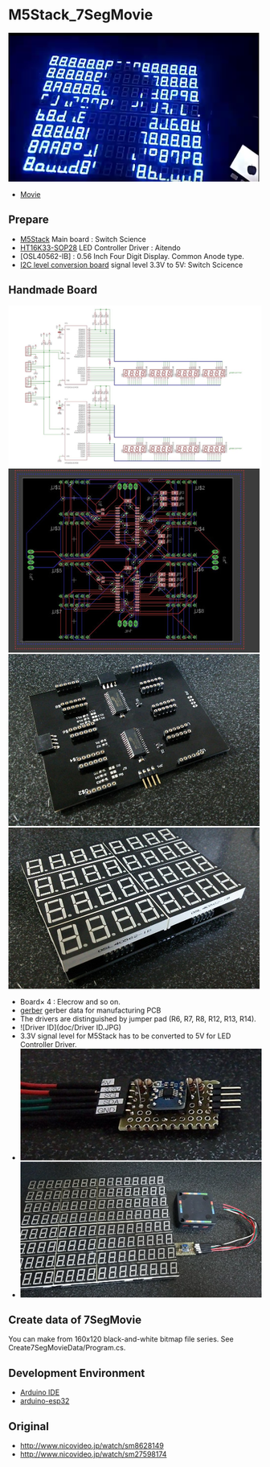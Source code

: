 # M5Stack_7SegMovie
![Movie](doc/7SegMovie.png)
- [Movie](https://twitter.com/Tw_Mhage/status/1004363276761772032)

## Prepare
- [M5Stack](https://www.switch-science.com/catalog/3647/)  Main board : Switch Science
- [HT16K33-SOP28](http://www.aitendo.com/product/9850)  LED Controller Driver : Aitendo
- [OSL40562-IB] : 0.56 Inch Four Digit Display. Common Anode type.
- [I2C level conversion board](https://www.switch-science.com/catalog/2375/) signal level 3.3V to 5V: Switch Scicence

## Handmade Board
![Schematic](doc/circuit.jpg)
![Layout](doc/layout.jpg)
![board](doc/board.jpg) 
![unit](doc/unit.jpg) 
- Board× 4 : Elecrow and so on.
- [gerber](doc/gerber.zip) gerber data for manufacturing PCB 
- The drivers are distinguished by jumper pad (R6, R7, R8, R12, R13, R14).
- ![Driver ID](doc/Driver ID.JPG)
- 3.3V signal level for M5Stack has to be converted to 5V for LED Controller Driver.
- ![level conversion board](doc/level_conversion_board.jpg)
- ![all](doc/all.jpg)

## Create data of 7SegMovie
You can make from 160x120 black-and-white bitmap file series. See Create7SegMovieData/Program.cs.

## Development Environment
- [Arduino IDE](https://www.arduino.cc/en/main/software)
- [arduino-esp32](https://github.com/espressif/arduino-esp32)

## Original
- http://www.nicovideo.jp/watch/sm8628149
- http://www.nicovideo.jp/watch/sm27598174
